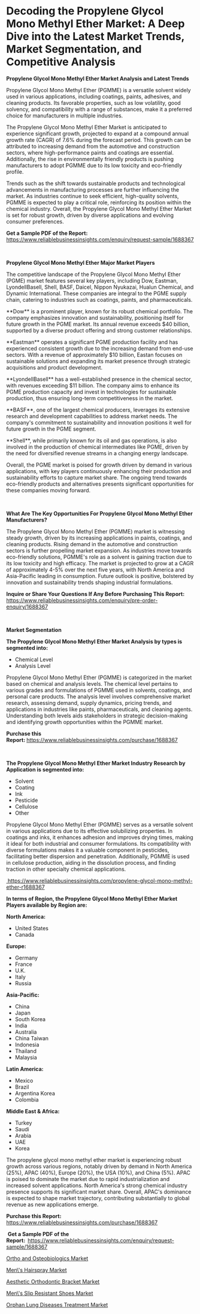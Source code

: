 <p><h1>Decoding the Propylene Glycol Mono Methyl Ether Market: A Deep Dive into the Latest Market Trends, Market Segmentation, and Competitive Analysis</h1></p><p><strong>Propylene Glycol Mono Methyl Ether Market Analysis and Latest Trends</strong></p>
<p><p>Propylene Glycol Mono Methyl Ether (PGMME) is a versatile solvent widely used in various applications, including coatings, paints, adhesives, and cleaning products. Its favorable properties, such as low volatility, good solvency, and compatibility with a range of substances, make it a preferred choice for manufacturers in multiple industries.</p><p>The Propylene Glycol Mono Methyl Ether Market is anticipated to experience significant growth, projected to expand at a compound annual growth rate (CAGR) of 7.6% during the forecast period. This growth can be attributed to increasing demand from the automotive and construction sectors, where high-performance paints and coatings are essential. Additionally, the rise in environmentally friendly products is pushing manufacturers to adopt PGMME due to its low toxicity and eco-friendly profile.</p><p>Trends such as the shift towards sustainable products and technological advancements in manufacturing processes are further influencing the market. As industries continue to seek efficient, high-quality solvents, PGMME is expected to play a critical role, reinforcing its position within the chemical industry. Overall, the Propylene Glycol Mono Methyl Ether Market is set for robust growth, driven by diverse applications and evolving consumer preferences.</p></p>
<p><strong>Get a Sample PDF of the Report:&nbsp;</strong> <a href="https://www.reliablebusinessinsights.com/enquiry/request-sample/1688367?utm_campaign=75&utm_medium=2&utm_source=Github&utm_content=ia&utm_term=06012025&utm_id=propylene-glycol-mono-methyl-ether">https://www.reliablebusinessinsights.com/enquiry/request-sample/1688367</a></p>
<p>&nbsp;</p>
<p><strong>Propylene Glycol Mono Methyl Ether Major Market Players</strong></p>
<p><p>The competitive landscape of the Propylene Glycol Mono Methyl Ether (PGME) market features several key players, including Dow, Eastman, LyondellBasell, Shell, BASF, Daicel, Nippon Nyukazai, Hualun Chemical, and Dynamic International. These companies are integral to the PGME supply chain, catering to industries such as coatings, paints, and pharmaceuticals.</p><p>**Dow** is a prominent player, known for its robust chemical portfolio. The company emphasizes innovation and sustainability, positioning itself for future growth in the PGME market. Its annual revenue exceeds $40 billion, supported by a diverse product offering and strong customer relationships.</p><p>**Eastman** operates a significant PGME production facility and has experienced consistent growth due to the increasing demand from end-use sectors. With a revenue of approximately $10 billion, Eastan focuses on sustainable solutions and expanding its market presence through strategic acquisitions and product development.</p><p>**LyondellBasell** has a well-established presence in the chemical sector, with revenues exceeding $11 billion. The company aims to enhance its PGME production capacity and invest in technologies for sustainable production, thus ensuring long-term competitiveness in the market.</p><p>**BASF**, one of the largest chemical producers, leverages its extensive research and development capabilities to address market needs. The company's commitment to sustainability and innovation positions it well for future growth in the PGME segment.</p><p>**Shell**, while primarily known for its oil and gas operations, is also involved in the production of chemical intermediates like PGME, driven by the need for diversified revenue streams in a changing energy landscape.</p><p>Overall, the PGME market is poised for growth driven by demand in various applications, with key players continuously enhancing their production and sustainability efforts to capture market share. The ongoing trend towards eco-friendly products and alternatives presents significant opportunities for these companies moving forward.</p></p>
<p>&nbsp;</p>
<p><strong>What Are The Key Opportunities For Propylene Glycol Mono Methyl Ether Manufacturers?</strong></p>
<p><p>The Propylene Glycol Mono Methyl Ether (PGMME) market is witnessing steady growth, driven by its increasing applications in paints, coatings, and cleaning products. Rising demand in the automotive and construction sectors is further propelling market expansion. As industries move towards eco-friendly solutions, PGMME's role as a solvent is gaining traction due to its low toxicity and high efficacy. The market is projected to grow at a CAGR of approximately 4-5% over the next five years, with North America and Asia-Pacific leading in consumption. Future outlook is positive, bolstered by innovation and sustainability trends shaping industrial formulations.</p></p>
<p><strong>Inquire or Share Your Questions If Any Before Purchasing This Report:</strong> <a href="https://www.reliablebusinessinsights.com/enquiry/pre-order-enquiry/1688367?utm_campaign=75&utm_medium=2&utm_source=Github&utm_content=ia&utm_term=06012025&utm_id=propylene-glycol-mono-methyl-ether">https://www.reliablebusinessinsights.com/enquiry/pre-order-enquiry/1688367</a></p>
<p>&nbsp;</p>
<p><strong>Market Segmentation</strong></p>
<p><strong>The Propylene Glycol Mono Methyl Ether Market Analysis by types is segmented into:</strong></p>
<p><ul><li>Chemical Level</li><li>Analysis Level</li></ul></p>
<p><p>Propylene Glycol Mono Methyl Ether (PGMME) is categorized in the market based on chemical and analysis levels. The chemical level pertains to various grades and formulations of PGMME used in solvents, coatings, and personal care products. The analysis level involves comprehensive market research, assessing demand, supply dynamics, pricing trends, and applications in industries like paints, pharmaceuticals, and cleaning agents. Understanding both levels aids stakeholders in strategic decision-making and identifying growth opportunities within the PGMME market.</p></p>
<p><strong>Purchase this Report:&nbsp;</strong><a href="https://www.reliablebusinessinsights.com/purchase/1688367?utm_campaign=75&utm_medium=2&utm_source=Github&utm_content=ia&utm_term=06012025&utm_id=propylene-glycol-mono-methyl-ether">https://www.reliablebusinessinsights.com/purchase/1688367</a></p>
<p>&nbsp;</p>
<p><strong>The Propylene Glycol Mono Methyl Ether Market Industry Research by Application is segmented into:</strong></p>
<p><ul><li>Solvent</li><li>Coating</li><li>Ink</li><li>Pesticide</li><li>Cellulose</li><li>Other</li></ul></p>
<p><p>Propylene Glycol Mono Methyl Ether (PGMME) serves as a versatile solvent in various applications due to its effective solubilizing properties. In coatings and inks, it enhances adhesion and improves drying times, making it ideal for both industrial and consumer formulations. Its compatibility with diverse formulations makes it a valuable component in pesticides, facilitating better dispersion and penetration. Additionally, PGMME is used in cellulose production, aiding in the dissolution process, and finding traction in other specialty chemical applications.</p></p>
<p><a href="https://www.reliablebusinessinsights.com/propylene-glycol-mono-methyl-ether-r1688367?utm_campaign=75&utm_medium=2&utm_source=Github&utm_content=ia&utm_term=06012025&utm_id=propylene-glycol-mono-methyl-ether">&nbsp;https://www.reliablebusinessinsights.com/propylene-glycol-mono-methyl-ether-r1688367</a></p>
<p><strong>In terms of Region, the Propylene Glycol Mono Methyl Ether Market Players available by Region are:</strong></p>
<p>
    <p> <strong> North America: </strong>
        <ul>
            <li>United States</li>
            <li>Canada</li>
        </ul>
        </p> 
    <p> <strong> Europe: </strong>
        <ul>
            <li>Germany</li>
            <li>France</li>
            <li>U.K.</li>
            <li>Italy</li>
            <li>Russia</li>
        </ul>
        </p> 
    <p> <strong> Asia-Pacific: </strong>
        <ul>
            <li>China</li>
            <li>Japan</li>
            <li>South Korea</li>
            <li>India</li>
            <li>Australia</li>
            <li>China Taiwan</li>
            <li>Indonesia</li>
            <li>Thailand</li>
            <li>Malaysia</li>
        </ul>
        </p> 
    <p> <strong> Latin America: </strong>
        <ul>
            <li>Mexico</li>
            <li>Brazil</li>
            <li>Argentina Korea</li>
            <li>Colombia</li>
        </ul>
        </p> 
    <p> <strong> Middle East & Africa: </strong>
        <ul>
            <li>Turkey</li>
            <li>Saudi</li>
            <li>Arabia</li>
            <li>UAE</li>
            <li>Korea</li>
        </ul>
    </p>
    </p>
<p><p>The propylene glycol mono methyl ether market is experiencing robust growth across various regions, notably driven by demand in North America (25%), APAC (40%), Europe (20%), the USA (10%), and China (5%). APAC is poised to dominate the market due to rapid industrialization and increased solvent applications. North America's strong chemical industry presence supports its significant market share. Overall, APAC's dominance is expected to shape market trajectory, contributing substantially to global revenue as new applications emerge.</p></p>
<p><strong>Purchase this Report: </strong><a href="https://www.reliablebusinessinsights.com/purchase/1688367?utm_campaign=75&utm_medium=2&utm_source=Github&utm_content=ia&utm_term=06012025&utm_id=propylene-glycol-mono-methyl-ether">https://www.reliablebusinessinsights.com/purchase/1688367</a></p>
<p>&nbsp;<strong>Get a Sample PDF of the Report:&nbsp;&nbsp;</strong><a href="https://www.reliablebusinessinsights.com/enquiry/request-sample/1688367?utm_campaign=75&utm_medium=2&utm_source=Github&utm_content=ia&utm_term=06012025&utm_id=propylene-glycol-mono-methyl-ether">https://www.reliablebusinessinsights.com/enquiry/request-sample/1688367</a></p>
<p><strong></strong></p>
<p><p><a href="https://www.linkedin.com/pulse/ortho-osteobiologics-market-investigation-industry-evolution-gvuye?utm_campaign=75&utm_medium=2&utm_source=Github&utm_content=ia&utm_term=06012025&utm_id=propylene-glycol-mono-methyl-ether">Ortho and Osteobiologics Market</a></p><p><a href="https://github.com/rileymgdorcas/Market-Research-Report-List-1/blob/main/mens-hairspray-market.md?utm_campaign=75&utm_medium=2&utm_source=Github&utm_content=ia&utm_term=06012025&utm_id=propylene-glycol-mono-methyl-ether">Men\'s Hairspray Market</a></p><p><a href="https://www.linkedin.com/pulse/forecasting-future-in-depth-analysis-aesthetic-orthodontic-mkjge?utm_campaign=75&utm_medium=2&utm_source=Github&utm_content=ia&utm_term=06012025&utm_id=propylene-glycol-mono-methyl-ether">Aesthetic Orthodontic Bracket Market</a></p><p><a href="https://github.com/lehumiston1971679/Market-Research-Report-List-1/blob/main/mens-slip-resistant-shoes-market.md?utm_campaign=75&utm_medium=2&utm_source=Github&utm_content=ia&utm_term=06012025&utm_id=propylene-glycol-mono-methyl-ether">Men\'s Slip Resistant Shoes Market</a></p><p><a href="https://www.linkedin.com/pulse/orphan-lung-diseases-treatment-market-investigation-industry-rg50e?utm_campaign=75&utm_medium=2&utm_source=Github&utm_content=ia&utm_term=06012025&utm_id=propylene-glycol-mono-methyl-ether">Orphan Lung Diseases Treatment Market</a></p></p>